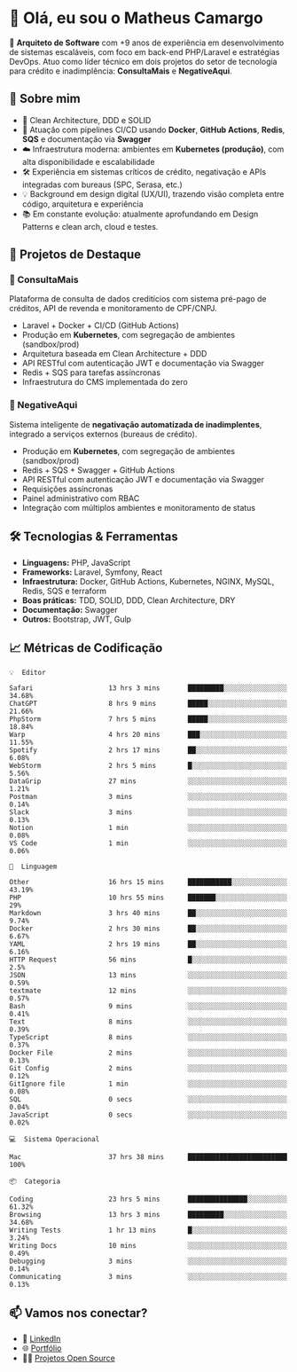 # 👋 Olá, eu sou o Matheus Camargo

🎯 **Arquiteto de Software** com +9 anos de experiência em desenvolvimento de sistemas escaláveis, com foco em back-end PHP/Laravel e estratégias DevOps. Atuo como líder técnico em dois projetos do setor de tecnologia para crédito e inadimplência: **ConsultaMais** e **NegativeAqui**.

## 🧠 Sobre mim

- 🚀 Clean Architecture, DDD e SOLID
- 🔁 Atuação com pipelines CI/CD usando **Docker**, **GitHub Actions**, **Redis**, **SQS** e documentação via **Swagger**
- ☁️ Infraestrutura moderna: ambientes em **Kubernetes (produção)**, com alta disponibilidade e escalabilidade
- 🛠️ Experiência em sistemas críticos de crédito, negativação e APIs integradas com bureaus (SPC, Serasa, etc.)
- 💡 Background em design digital (UX/UI), trazendo visão completa entre código, arquitetura e experiência
- 📚 Em constante evolução: atualmente aprofundando em Design Patterns e clean arch, cloud e testes.

## 🚧 Projetos de Destaque

### 🔹 ConsultaMais
Plataforma de consulta de dados creditícios com sistema pré-pago de créditos, API de revenda e monitoramento de CPF/CNPJ.

- Laravel + Docker + CI/CD (GitHub Actions)
- Produção em **Kubernetes**, com segregação de ambientes (sandbox/prod)
- Arquitetura baseada em Clean Architecture + DDD
- API RESTful com autenticação JWT e documentação via Swagger
- Redis + SQS para tarefas assíncronas
- Infraestrutura do CMS implementada do zero

### 🔹 NegativeAqui
Sistema inteligente de **negativação automatizada de inadimplentes**, integrado a serviços externos (bureaus de crédito).

- Produção em **Kubernetes**, com segregação de ambientes (sandbox/prod)
- Redis + SQS + Swagger + GitHub Actions
- API RESTful com autenticação JWT e documentação via Swagger
- Requisições assíncronas
- Painel administrativo com RBAC
- Integração com múltiplos ambientes e monitoramento de status

## 🛠️ Tecnologias & Ferramentas

- **Linguagens:** PHP, JavaScript
- **Frameworks:** Laravel, Symfony, React
- **Infraestrutura:** Docker, GitHub Actions, Kubernetes, NGINX, MySQL, Redis, SQS e terraform
- **Boas práticas:** TDD, SOLID, DDD, Clean Architecture, DRY
- **Documentação:** Swagger
- **Outros:** Bootstrap, JWT, Gulp

## 📈 Métricas de Codificação

```text
💡  Editor

Safari                   13 hrs 3 mins       █████████░░░░░░░░░░░░░░░░     34.68%
ChatGPT                  8 hrs 9 mins        █████░░░░░░░░░░░░░░░░░░░░     21.66%
PhpStorm                 7 hrs 5 mins        █████░░░░░░░░░░░░░░░░░░░░     18.84%
Warp                     4 hrs 20 mins       ███░░░░░░░░░░░░░░░░░░░░░░     11.55%
Spotify                  2 hrs 17 mins       ██░░░░░░░░░░░░░░░░░░░░░░░      6.08%
WebStorm                 2 hrs 5 mins        █░░░░░░░░░░░░░░░░░░░░░░░░      5.56%
DataGrip                 27 mins             ░░░░░░░░░░░░░░░░░░░░░░░░░      1.21%
Postman                  3 mins              ░░░░░░░░░░░░░░░░░░░░░░░░░      0.14%
Slack                    3 mins              ░░░░░░░░░░░░░░░░░░░░░░░░░      0.13%
Notion                   1 min               ░░░░░░░░░░░░░░░░░░░░░░░░░      0.08%
VS Code                  1 min               ░░░░░░░░░░░░░░░░░░░░░░░░░      0.06%
```
```text
💬  Linguagem

Other                    16 hrs 15 mins      ███████████░░░░░░░░░░░░░░     43.19%
PHP                      10 hrs 55 mins      ███████░░░░░░░░░░░░░░░░░░        29%
Markdown                 3 hrs 40 mins       ██░░░░░░░░░░░░░░░░░░░░░░░      9.74%
Docker                   2 hrs 30 mins       ██░░░░░░░░░░░░░░░░░░░░░░░      6.67%
YAML                     2 hrs 19 mins       ██░░░░░░░░░░░░░░░░░░░░░░░      6.16%
HTTP Request             56 mins             █░░░░░░░░░░░░░░░░░░░░░░░░       2.5%
JSON                     13 mins             ░░░░░░░░░░░░░░░░░░░░░░░░░      0.59%
textmate                 12 mins             ░░░░░░░░░░░░░░░░░░░░░░░░░      0.57%
Bash                     9 mins              ░░░░░░░░░░░░░░░░░░░░░░░░░      0.41%
Text                     8 mins              ░░░░░░░░░░░░░░░░░░░░░░░░░      0.39%
TypeScript               8 mins              ░░░░░░░░░░░░░░░░░░░░░░░░░      0.37%
Docker File              2 mins              ░░░░░░░░░░░░░░░░░░░░░░░░░      0.13%
Git Config               2 mins              ░░░░░░░░░░░░░░░░░░░░░░░░░      0.12%
GitIgnore file           1 min               ░░░░░░░░░░░░░░░░░░░░░░░░░      0.08%
SQL                      0 secs              ░░░░░░░░░░░░░░░░░░░░░░░░░      0.04%
JavaScript               0 secs              ░░░░░░░░░░░░░░░░░░░░░░░░░      0.02%
```
```text
💻  Sistema Operacional

Mac                      37 hrs 38 mins      █████████████████████████       100%
```
```text
📦  Categoria

Coding                   23 hrs 5 mins       ███████████████░░░░░░░░░░     61.32%
Browsing                 13 hrs 3 mins       █████████░░░░░░░░░░░░░░░░     34.68%
Writing Tests            1 hr 13 mins        █░░░░░░░░░░░░░░░░░░░░░░░░      3.24%
Writing Docs             10 mins             ░░░░░░░░░░░░░░░░░░░░░░░░░      0.49%
Debugging                3 mins              ░░░░░░░░░░░░░░░░░░░░░░░░░      0.14%
Communicating            3 mins              ░░░░░░░░░░░░░░░░░░░░░░░░░      0.13%
```

## 📫 Vamos nos conectar?

- 💼 [LinkedIn](https://www.linkedin.com/in/matheuscamargoxavier)
- 🌐 [Portfólio](https://matheuscamargo.co)
- 🧑‍💻 [Projetos Open Source](https://github.com/bymatheus)
